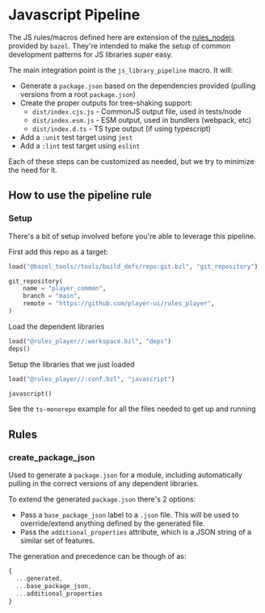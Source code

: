 # Javascript Pipeline

The JS rules/macros defined here are extension of the [rules_nodejs](https://github.com/bazelbuild/rules_nodejs) provided by `bazel`. 
They're intended to make the setup of common development patterns for JS libraries _super_ easy. 

The main integration point is the `js_library_pipeline` macro. It will: 
  - Generate a `package.json` based on the dependencies provided (pulling versions from a root `package.json`)
  - Create the proper outputs for tree-shaking support: 
    - `dist/index.cjs.js` - CommonJS output file, used in tests/node
    - `dist/index.esm.js` - ESM output, used in bundlers (webpack, etc)
    - `dist/index.d.ts` - TS type output (if using typescript)
  - Add a `:unit` test target using `jest`
  - Add a `:lint` test target using `eslint` 

Each of these steps can be customized as needed, but we try to minimize the need for it. 

## How to use the pipeline rule

### Setup

There's a bit of setup involved before you're able to leverage this pipeline. 

First add this repo as a target:

```python
load("@bazel_tools//tools/build_defs/repo:git.bzl", "git_repository")

git_repository(
    name = "player_common",
    branch = "main",
    remote = "https://github.com/player-ui/rules_player",
)
```

Load the dependent libraries

```python
load("@rules_player//:workspace.bzl", "deps")
deps()
```
Setup the libraries that we just loaded

```python
load("@rules_player//:conf.bzl", "javascript")

javascript()
```

See the `ts-monorepo` example for all the files needed to get up and running



## Rules

### create_package_json

Used to generate a `package.json` for a module, including automatically pulling in the correct versions of any dependent libraries. 

To extend the generated `package.json` there's 2 options:

- Pass a `base_package_json` label to a `.json` file. This will be used to override/extend anything defined by the generated file.
- Pass the `additional_properties` attribute, which is a JSON string of a similar set of features. 

The generation and precedence can be though of as: 

```js
{
  ...generated,
  ...base_package_json,
  ...additional_properties
}
```